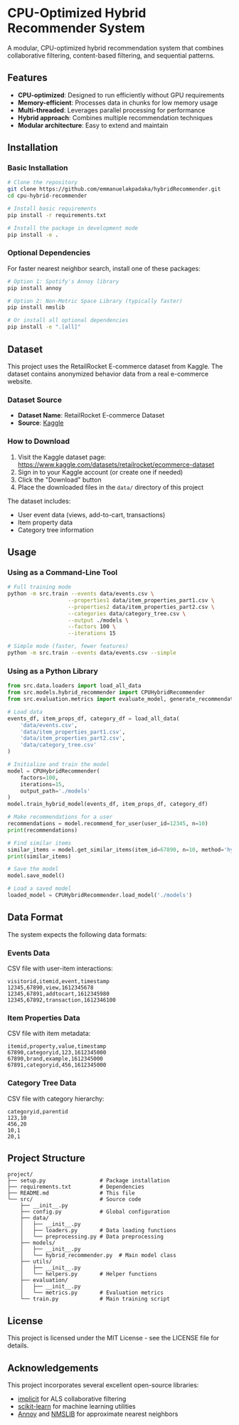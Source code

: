 # CPU-Optimized Hybrid Recommender System

A modular, CPU-optimized hybrid recommendation system that combines collaborative filtering, content-based filtering, and sequential patterns.

## Features

- **CPU-optimized**: Designed to run efficiently without GPU requirements
- **Memory-efficient**: Processes data in chunks for low memory usage
- **Multi-threaded**: Leverages parallel processing for performance
- **Hybrid approach**: Combines multiple recommendation techniques
- **Modular architecture**: Easy to extend and maintain

## Installation

### Basic Installation

```bash
# Clone the repository
git clone https://github.com/emmanuelakpadaka/hybridRecommender.git
cd cpu-hybrid-recommender

# Install basic requirements
pip install -r requirements.txt

# Install the package in development mode
pip install -e .
```

### Optional Dependencies

For faster nearest neighbor search, install one of these packages:

```bash
# Option 1: Spotify's Annoy library
pip install annoy

# Option 2: Non-Metric Space Library (typically faster)
pip install nmslib

# Or install all optional dependencies
pip install -e ".[all]"
```

## Dataset

This project uses the RetailRocket E-commerce dataset from Kaggle. The dataset contains anonymized behavior data from a real e-commerce website.

### Dataset Source
- **Dataset Name**: RetailRocket E-commerce Dataset
- **Source**: [Kaggle](https://www.kaggle.com/datasets/retailrocket/ecommerce-dataset)

### How to Download
1. Visit the Kaggle dataset page: https://www.kaggle.com/datasets/retailrocket/ecommerce-dataset
2. Sign in to your Kaggle account (or create one if needed)
3. Click the "Download" button
4. Place the downloaded files in the `data/` directory of this project

The dataset includes:
- User event data (views, add-to-cart, transactions)
- Item property data
- Category tree information

## Usage

### Using as a Command-Line Tool

```bash
# Full training mode
python -m src.train --events data/events.csv \
                   --properties1 data/item_properties_part1.csv \
                   --properties2 data/item_properties_part2.csv \
                   --categories data/category_tree.csv \
                   --output ./models \
                   --factors 100 \
                   --iterations 15

# Simple mode (faster, fewer features)
python -m src.train --events data/events.csv --simple
```

### Using as a Python Library

```python
from src.data.loaders import load_all_data
from src.models.hybrid_recommender import CPUHybridRecommender
from src.evaluation.metrics import evaluate_model, generate_recommendations

# Load data
events_df, item_props_df, category_df = load_all_data(
    'data/events.csv',
    'data/item_properties_part1.csv',
    'data/item_properties_part2.csv',
    'data/category_tree.csv'
)

# Initialize and train the model
model = CPUHybridRecommender(
    factors=100,
    iterations=15,
    output_path='./models'
)
model.train_hybrid_model(events_df, item_props_df, category_df)

# Make recommendations for a user
recommendations = model.recommend_for_user(user_id=12345, n=10)
print(recommendations)

# Find similar items
similar_items = model.get_similar_items(item_id=67890, n=10, method='hybrid')
print(similar_items)

# Save the model
model.save_model()

# Load a saved model
loaded_model = CPUHybridRecommender.load_model('./models')
```

## Data Format

The system expects the following data formats:

### Events Data

CSV file with user-item interactions:

```
visitorid,itemid,event,timestamp
12345,67890,view,1612345678
12345,67891,addtocart,1612345980
12345,67892,transaction,1612346100
```

### Item Properties Data

CSV file with item metadata:

```
itemid,property,value,timestamp
67890,categoryid,123,1612345000
67890,brand,example,1612345000
67891,categoryid,456,1612345000
```

### Category Tree Data

CSV file with category hierarchy:

```
categoryid,parentid
123,10
456,20
10,1
20,1
```

## Project Structure

```
project/
├── setup.py                 # Package installation
├── requirements.txt         # Dependencies
├── README.md                # This file
└── src/                     # Source code
    ├── __init__.py
    ├── config.py            # Global configuration
    ├── data/
    │   ├── __init__.py
    │   ├── loaders.py       # Data loading functions
    │   └── preprocessing.py # Data preprocessing
    ├── models/
    │   ├── __init__.py
    │   └── hybrid_recommender.py  # Main model class
    ├── utils/
    │   ├── __init__.py
    │   └── helpers.py       # Helper functions
    ├── evaluation/
    │   ├── __init__.py
    │   └── metrics.py       # Evaluation metrics
    └── train.py             # Main training script
```

## License

This project is licensed under the MIT License - see the LICENSE file for details.

## Acknowledgements

This project incorporates several excellent open-source libraries:
- [implicit](https://github.com/benfred/implicit) for ALS collaborative filtering
- [scikit-learn](https://scikit-learn.org/) for machine learning utilities
- [Annoy](https://github.com/spotify/annoy) and [NMSLIB](https://github.com/nmslib/nmslib) for approximate nearest neighbors
